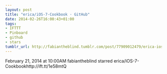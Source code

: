 ```yaml
---
layout: post
title: "erica/iOS-7-Cookbook · GitHub"
date: 2014-02-26T16:00:43+01:00
tags:
- IFTTT
- Pinboard
- github
- stars
tumblr_url: http://fabiantheblind.tumblr.com/post/77909012479/erica-ios-7-cookbook-github
---
```

February 21, 2014 at 10:00AM
fabiantheblind starred erica/iOS-7-Cookbookhttp://ift.tt/1e58mtQ
